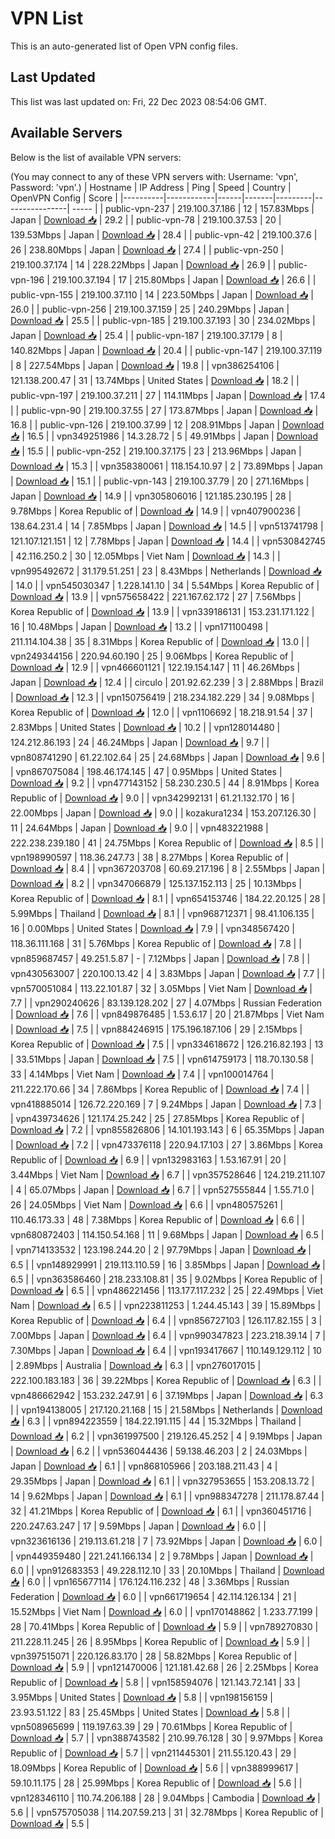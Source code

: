 # VPN List

This is an auto-generated list of Open VPN config files.

## Last Updated

This list was last updated on: Fri, 22 Dec 2023 08:54:06 GMT.

## Available Servers

Below is the list of available VPN servers:

(You may connect to any of these VPN servers with: Username: 'vpn', Password: 'vpn'.)
| Hostname | IP Address | Ping | Speed | Country | OpenVPN Config | Score |
|----------|------------|------|-------|---------|----------------| ----- |
| public-vpn-237 | 219.100.37.186 | 12 | 157.83Mbps | Japan | [Download 📥](./configs/server_0_JP.ovpn) | 29.2 |
| public-vpn-78 | 219.100.37.53 | 20 | 139.53Mbps | Japan | [Download 📥](./configs/server_1_JP.ovpn) | 28.4 |
| public-vpn-42 | 219.100.37.6 | 26 | 238.80Mbps | Japan | [Download 📥](./configs/server_2_JP.ovpn) | 27.4 |
| public-vpn-250 | 219.100.37.174 | 14 | 228.22Mbps | Japan | [Download 📥](./configs/server_3_JP.ovpn) | 26.9 |
| public-vpn-196 | 219.100.37.194 | 17 | 215.80Mbps | Japan | [Download 📥](./configs/server_4_JP.ovpn) | 26.6 |
| public-vpn-155 | 219.100.37.110 | 14 | 223.50Mbps | Japan | [Download 📥](./configs/server_5_JP.ovpn) | 26.0 |
| public-vpn-256 | 219.100.37.159 | 25 | 240.29Mbps | Japan | [Download 📥](./configs/server_6_JP.ovpn) | 25.5 |
| public-vpn-185 | 219.100.37.193 | 30 | 234.02Mbps | Japan | [Download 📥](./configs/server_7_JP.ovpn) | 25.4 |
| public-vpn-187 | 219.100.37.179 | 8 | 140.82Mbps | Japan | [Download 📥](./configs/server_8_JP.ovpn) | 20.4 |
| public-vpn-147 | 219.100.37.119 | 8 | 227.54Mbps | Japan | [Download 📥](./configs/server_9_JP.ovpn) | 19.8 |
| vpn386254106 | 121.138.200.47 | 31 | 13.74Mbps | United States | [Download 📥](./configs/server_10_US.ovpn) | 18.2 |
| public-vpn-197 | 219.100.37.211 | 27 | 114.11Mbps | Japan | [Download 📥](./configs/server_11_JP.ovpn) | 17.4 |
| public-vpn-90 | 219.100.37.55 | 27 | 173.87Mbps | Japan | [Download 📥](./configs/server_12_JP.ovpn) | 16.8 |
| public-vpn-126 | 219.100.37.99 | 12 | 208.91Mbps | Japan | [Download 📥](./configs/server_13_JP.ovpn) | 16.5 |
| vpn349251986 | 14.3.28.72 | 5 | 49.91Mbps | Japan | [Download 📥](./configs/server_14_JP.ovpn) | 15.5 |
| public-vpn-252 | 219.100.37.175 | 23 | 213.96Mbps | Japan | [Download 📥](./configs/server_15_JP.ovpn) | 15.3 |
| vpn358380061 | 118.154.10.97 | 2 | 73.89Mbps | Japan | [Download 📥](./configs/server_16_JP.ovpn) | 15.1 |
| public-vpn-143 | 219.100.37.79 | 20 | 271.16Mbps | Japan | [Download 📥](./configs/server_17_JP.ovpn) | 14.9 |
| vpn305806016 | 121.185.230.195 | 28 | 9.78Mbps | Korea Republic of | [Download 📥](./configs/server_18_KR.ovpn) | 14.9 |
| vpn407900236 | 138.64.231.4 | 14 | 7.85Mbps | Japan | [Download 📥](./configs/server_19_JP.ovpn) | 14.5 |
| vpn513741798 | 121.107.121.151 | 12 | 7.78Mbps | Japan | [Download 📥](./configs/server_20_JP.ovpn) | 14.4 |
| vpn530842745 | 42.116.250.2 | 30 | 12.05Mbps | Viet Nam | [Download 📥](./configs/server_21_VN.ovpn) | 14.3 |
| vpn995492672 | 31.179.51.251 | 23 | 8.43Mbps | Netherlands | [Download 📥](./configs/server_22_NL.ovpn) | 14.0 |
| vpn545030347 | 1.228.141.10 | 34 | 5.54Mbps | Korea Republic of | [Download 📥](./configs/server_23_KR.ovpn) | 13.9 |
| vpn575658422 | 221.167.62.172 | 27 | 7.56Mbps | Korea Republic of | [Download 📥](./configs/server_24_KR.ovpn) | 13.9 |
| vpn339186131 | 153.231.171.122 | 16 | 10.48Mbps | Japan | [Download 📥](./configs/server_25_JP.ovpn) | 13.2 |
| vpn171100498 | 211.114.104.38 | 35 | 8.31Mbps | Korea Republic of | [Download 📥](./configs/server_26_KR.ovpn) | 13.0 |
| vpn249344156 | 220.94.60.190 | 25 | 9.06Mbps | Korea Republic of | [Download 📥](./configs/server_27_KR.ovpn) | 12.9 |
| vpn466601121 | 122.19.154.147 | 11 | 46.26Mbps | Japan | [Download 📥](./configs/server_28_JP.ovpn) | 12.4 |
| circulo | 201.92.62.239 | 3 | 2.88Mbps | Brazil | [Download 📥](./configs/server_29_BR.ovpn) | 12.3 |
| vpn150756419 | 218.234.182.229 | 34 | 9.08Mbps | Korea Republic of | [Download 📥](./configs/server_30_KR.ovpn) | 12.0 |
| vpn1106692 | 18.218.91.54 | 37 | 2.83Mbps | United States | [Download 📥](./configs/server_31_US.ovpn) | 10.2 |
| vpn128014480 | 124.212.86.193 | 24 | 46.24Mbps | Japan | [Download 📥](./configs/server_32_JP.ovpn) | 9.7 |
| vpn808741290 | 61.22.102.64 | 25 | 24.68Mbps | Japan | [Download 📥](./configs/server_33_JP.ovpn) | 9.6 |
| vpn867075084 | 198.46.174.145 | 47 | 0.95Mbps | United States | [Download 📥](./configs/server_34_US.ovpn) | 9.2 |
| vpn477143152 | 58.230.230.5 | 44 | 8.91Mbps | Korea Republic of | [Download 📥](./configs/server_35_KR.ovpn) | 9.0 |
| vpn342992131 | 61.21.132.170 | 16 | 22.00Mbps | Japan | [Download 📥](./configs/server_36_JP.ovpn) | 9.0 |
| kozakura1234 | 153.207.126.30 | 11 | 24.64Mbps | Japan | [Download 📥](./configs/server_37_JP.ovpn) | 9.0 |
| vpn483221988 | 222.238.239.180 | 41 | 24.75Mbps | Korea Republic of | [Download 📥](./configs/server_38_KR.ovpn) | 8.5 |
| vpn198990597 | 118.36.247.73 | 38 | 8.27Mbps | Korea Republic of | [Download 📥](./configs/server_39_KR.ovpn) | 8.4 |
| vpn367203708 | 60.69.217.196 | 8 | 2.55Mbps | Japan | [Download 📥](./configs/server_40_JP.ovpn) | 8.2 |
| vpn347066879 | 125.137.152.113 | 25 | 10.13Mbps | Korea Republic of | [Download 📥](./configs/server_41_KR.ovpn) | 8.1 |
| vpn654153746 | 184.22.20.125 | 28 | 5.99Mbps | Thailand | [Download 📥](./configs/server_42_TH.ovpn) | 8.1 |
| vpn968712371 | 98.41.106.135 | 16 | 0.00Mbps | United States | [Download 📥](./configs/server_43_US.ovpn) | 7.9 |
| vpn348567420 | 118.36.111.168 | 31 | 5.76Mbps | Korea Republic of | [Download 📥](./configs/server_44_KR.ovpn) | 7.8 |
| vpn859687457 | 49.251.5.87 | - | 7.12Mbps | Japan | [Download 📥](./configs/server_45_JP.ovpn) | 7.8 |
| vpn430563007 | 220.100.13.42 | 4 | 3.83Mbps | Japan | [Download 📥](./configs/server_46_JP.ovpn) | 7.7 |
| vpn570051084 | 113.22.101.87 | 32 | 3.05Mbps | Viet Nam | [Download 📥](./configs/server_47_VN.ovpn) | 7.7 |
| vpn290240626 | 83.139.128.202 | 27 | 4.07Mbps | Russian Federation | [Download 📥](./configs/server_48_RU.ovpn) | 7.6 |
| vpn849876485 | 1.53.6.17 | 20 | 21.87Mbps | Viet Nam | [Download 📥](./configs/server_49_VN.ovpn) | 7.5 |
| vpn884246915 | 175.196.187.106 | 29 | 2.15Mbps | Korea Republic of | [Download 📥](./configs/server_50_KR.ovpn) | 7.5 |
| vpn334618672 | 126.216.82.193 | 13 | 33.51Mbps | Japan | [Download 📥](./configs/server_51_JP.ovpn) | 7.5 |
| vpn614759173 | 118.70.130.58 | 33 | 4.14Mbps | Viet Nam | [Download 📥](./configs/server_52_VN.ovpn) | 7.4 |
| vpn100014764 | 211.222.170.66 | 34 | 7.86Mbps | Korea Republic of | [Download 📥](./configs/server_53_KR.ovpn) | 7.4 |
| vpn418885014 | 126.72.220.169 | 7 | 9.24Mbps | Japan | [Download 📥](./configs/server_54_JP.ovpn) | 7.3 |
| vpn439734626 | 121.174.25.242 | 25 | 27.85Mbps | Korea Republic of | [Download 📥](./configs/server_55_KR.ovpn) | 7.2 |
| vpn855826806 | 14.101.193.143 | 6 | 65.35Mbps | Japan | [Download 📥](./configs/server_56_JP.ovpn) | 7.2 |
| vpn473376118 | 220.94.17.103 | 27 | 3.86Mbps | Korea Republic of | [Download 📥](./configs/server_57_KR.ovpn) | 6.9 |
| vpn132983163 | 1.53.167.91 | 20 | 3.44Mbps | Viet Nam | [Download 📥](./configs/server_58_VN.ovpn) | 6.7 |
| vpn357528646 | 124.219.211.107 | 4 | 65.07Mbps | Japan | [Download 📥](./configs/server_59_JP.ovpn) | 6.7 |
| vpn527555844 | 1.55.71.0 | 26 | 24.05Mbps | Viet Nam | [Download 📥](./configs/server_60_VN.ovpn) | 6.6 |
| vpn480575261 | 110.46.173.33 | 48 | 7.38Mbps | Korea Republic of | [Download 📥](./configs/server_61_KR.ovpn) | 6.6 |
| vpn680872403 | 114.150.54.168 | 11 | 9.68Mbps | Japan | [Download 📥](./configs/server_62_JP.ovpn) | 6.5 |
| vpn714133532 | 123.198.244.20 | 2 | 97.79Mbps | Japan | [Download 📥](./configs/server_63_JP.ovpn) | 6.5 |
| vpn148929991 | 219.113.110.59 | 16 | 3.85Mbps | Japan | [Download 📥](./configs/server_64_JP.ovpn) | 6.5 |
| vpn363586460 | 218.233.108.81 | 35 | 9.02Mbps | Korea Republic of | [Download 📥](./configs/server_65_KR.ovpn) | 6.5 |
| vpn486221456 | 113.177.117.232 | 25 | 22.49Mbps | Viet Nam | [Download 📥](./configs/server_66_VN.ovpn) | 6.5 |
| vpn223811253 | 1.244.45.143 | 39 | 15.89Mbps | Korea Republic of | [Download 📥](./configs/server_67_KR.ovpn) | 6.4 |
| vpn856727103 | 126.117.82.155 | 3 | 7.00Mbps | Japan | [Download 📥](./configs/server_68_JP.ovpn) | 6.4 |
| vpn990347823 | 223.218.39.14 | 7 | 7.30Mbps | Japan | [Download 📥](./configs/server_69_JP.ovpn) | 6.4 |
| vpn193417667 | 110.149.129.112 | 10 | 2.89Mbps | Australia | [Download 📥](./configs/server_70_AU.ovpn) | 6.3 |
| vpn276017015 | 222.100.183.183 | 36 | 39.22Mbps | Korea Republic of | [Download 📥](./configs/server_71_KR.ovpn) | 6.3 |
| vpn486662942 | 153.232.247.91 | 6 | 37.19Mbps | Japan | [Download 📥](./configs/server_72_JP.ovpn) | 6.3 |
| vpn194138005 | 217.120.21.168 | 15 | 21.58Mbps | Netherlands | [Download 📥](./configs/server_73_NL.ovpn) | 6.3 |
| vpn894223559 | 184.22.191.115 | 44 | 15.32Mbps | Thailand | [Download 📥](./configs/server_74_TH.ovpn) | 6.2 |
| vpn361997500 | 219.126.45.252 | 4 | 9.19Mbps | Japan | [Download 📥](./configs/server_75_JP.ovpn) | 6.2 |
| vpn536044436 | 59.138.46.203 | 2 | 24.03Mbps | Japan | [Download 📥](./configs/server_76_JP.ovpn) | 6.1 |
| vpn868105966 | 203.188.211.43 | 4 | 29.35Mbps | Japan | [Download 📥](./configs/server_77_JP.ovpn) | 6.1 |
| vpn327953655 | 153.208.13.72 | 14 | 9.62Mbps | Japan | [Download 📥](./configs/server_78_JP.ovpn) | 6.1 |
| vpn988347278 | 211.178.87.44 | 32 | 41.21Mbps | Korea Republic of | [Download 📥](./configs/server_79_KR.ovpn) | 6.1 |
| vpn360451716 | 220.247.63.247 | 17 | 9.59Mbps | Japan | [Download 📥](./configs/server_80_JP.ovpn) | 6.0 |
| vpn323616136 | 219.113.61.218 | 7 | 73.92Mbps | Japan | [Download 📥](./configs/server_81_JP.ovpn) | 6.0 |
| vpn449359480 | 221.241.166.134 | 2 | 9.78Mbps | Japan | [Download 📥](./configs/server_82_JP.ovpn) | 6.0 |
| vpn912683353 | 49.228.112.10 | 33 | 20.10Mbps | Thailand | [Download 📥](./configs/server_83_TH.ovpn) | 6.0 |
| vpn165677114 | 176.124.116.232 | 48 | 3.36Mbps | Russian Federation | [Download 📥](./configs/server_84_RU.ovpn) | 6.0 |
| vpn661719654 | 42.114.126.134 | 21 | 15.52Mbps | Viet Nam | [Download 📥](./configs/server_85_VN.ovpn) | 6.0 |
| vpn170148862 | 1.233.77.199 | 28 | 70.41Mbps | Korea Republic of | [Download 📥](./configs/server_86_KR.ovpn) | 5.9 |
| vpn789270830 | 211.228.11.245 | 26 | 8.95Mbps | Korea Republic of | [Download 📥](./configs/server_87_KR.ovpn) | 5.9 |
| vpn397515071 | 220.126.83.170 | 28 | 58.82Mbps | Korea Republic of | [Download 📥](./configs/server_88_KR.ovpn) | 5.9 |
| vpn121470006 | 121.181.42.68 | 26 | 2.25Mbps | Korea Republic of | [Download 📥](./configs/server_89_KR.ovpn) | 5.8 |
| vpn158594076 | 121.143.72.141 | 33 | 3.95Mbps | United States | [Download 📥](./configs/server_90_US.ovpn) | 5.8 |
| vpn198156159 | 23.93.51.122 | 83 | 25.45Mbps | United States | [Download 📥](./configs/server_91_US.ovpn) | 5.8 |
| vpn508965699 | 119.197.63.39 | 29 | 70.61Mbps | Korea Republic of | [Download 📥](./configs/server_92_KR.ovpn) | 5.7 |
| vpn388743582 | 210.99.76.128 | 30 | 9.97Mbps | Korea Republic of | [Download 📥](./configs/server_93_KR.ovpn) | 5.7 |
| vpn211445301 | 211.55.120.43 | 29 | 18.09Mbps | Korea Republic of | [Download 📥](./configs/server_94_KR.ovpn) | 5.6 |
| vpn388999617 | 59.10.11.175 | 28 | 25.99Mbps | Korea Republic of | [Download 📥](./configs/server_95_KR.ovpn) | 5.6 |
| vpn128346110 | 110.74.206.188 | 28 | 9.04Mbps | Cambodia | [Download 📥](./configs/server_96_KH.ovpn) | 5.6 |
| vpn575705038 | 114.207.59.213 | 31 | 32.78Mbps | Korea Republic of | [Download 📥](./configs/server_97_KR.ovpn) | 5.5 |
